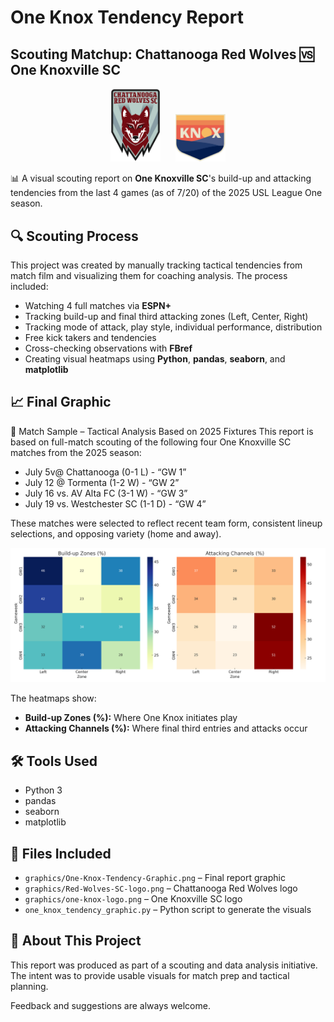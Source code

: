 # One Knox Tendency Report

## Scouting Matchup: Chattanooga Red Wolves 🆚 One Knoxville SC

<p align="center">
  <img src="graphics/Red-Wolves-SC-logo.png" alt="Chattanooga Red Wolves Logo" width="80"/>
  &nbsp;&nbsp;&nbsp;&nbsp;
  <img src="graphics/one-knox-logo.png" alt="One Knoxville SC Logo" width="80"/>
</p>

📊 A visual scouting report on **One Knoxville SC**'s build-up and attacking tendencies from the last 4 games (as of 7/20) of the 2025 USL League One season.

## 🔍 Scouting Process

This project was created by manually tracking tactical tendencies from match film and visualizing them for coaching analysis. The process included:

- Watching 4 full matches via **ESPN+**
- Tracking build-up and final third attacking zones (Left, Center, Right)
- Tracking mode of attack, play style, individual performance, distribution
- Free kick takers and tendencies
- Cross-checking observations with **FBref**
- Creating visual heatmaps using **Python**, **pandas**, **seaborn**, and **matplotlib**

## 📈 Final Graphic
📅 Match Sample – Tactical Analysis Based on 2025 Fixtures
This report is based on full-match scouting of the following four One Knoxville SC matches from the 2025 season:
-	July 5v@ Chattanooga (0-1 L) - “GW 1”
-	July 12 @ Tormenta (1-2 W) - “GW 2”
-	July 16 vs. AV Alta FC (3-1 W) - “GW 3”
-	July 19 vs. Westchester SC (1-1 D) - “GW 4”

These matches were selected to reflect recent team form, consistent lineup selections, and opposing variety (home and away).

![Tendency Graphic](graphics/One-Knox-Tendency-Graphic.png)

The heatmaps show:
- **Build-up Zones (%):** Where One Knox initiates play
- **Attacking Channels (%):** Where final third entries and attacks occur

## 🛠 Tools Used

- Python 3
- pandas
- seaborn
- matplotlib

## 📁 Files Included

- `graphics/One-Knox-Tendency-Graphic.png` – Final report graphic
- `graphics/Red-Wolves-SC-logo.png` – Chattanooga Red Wolves logo
- `graphics/one-knox-logo.png` – One Knoxville SC logo
- `one_knox_tendency_graphic.py` – Python script to generate the visuals

## 🧠 About This Project

This report was produced as part of a scouting and data analysis initiative. The intent was to provide usable visuals for match prep and tactical planning.

Feedback and suggestions are always welcome.
